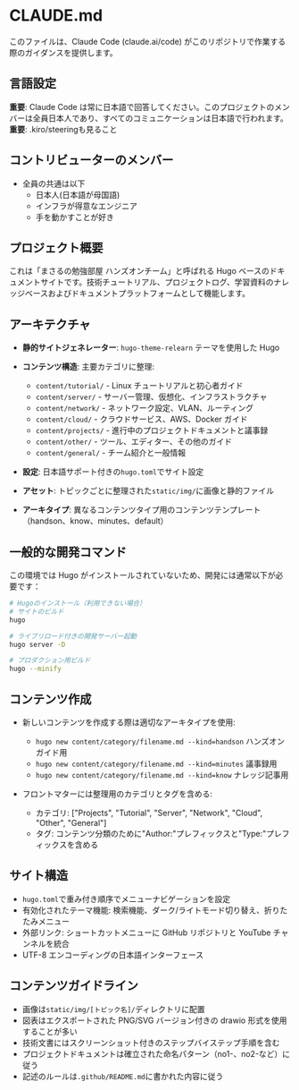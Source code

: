 # CLAUDE.md

このファイルは、Claude Code (claude.ai/code) がこのリポジトリで作業する際のガイダンスを提供します。

## 言語設定

**重要**: Claude Code は常に日本語で回答してください。このプロジェクトのメンバーは全員日本人であり、すべてのコミュニケーションは日本語で行われます。
**重要**: .kiro/steeringも見ること


## コントリビューターのメンバー

- 全員の共通は以下
  - 日本人(日本語が母国語)
  - インフラが得意なエンジニア
  - 手を動かすことが好き

## プロジェクト概要

これは「まさるの勉強部屋 ハンズオンチーム」と呼ばれる Hugo ベースのドキュメントサイトです。技術チュートリアル、プロジェクトログ、学習資料のナレッジベースおよびドキュメントプラットフォームとして機能します。

## アーキテクチャ

- **静的サイトジェネレーター**: `hugo-theme-relearn` テーマを使用した Hugo
- **コンテンツ構造**: 主要カテゴリに整理:

  - `content/tutorial/` - Linux チュートリアルと初心者ガイド
  - `content/server/` - サーバー管理、仮想化、インフラストラクチャ
  - `content/network/` - ネットワーク設定、VLAN、ルーティング
  - `content/cloud/` - クラウドサービス、AWS、Docker ガイド
  - `content/projects/` - 進行中のプロジェクトドキュメントと議事録
  - `content/other/` - ツール、エディター、その他のガイド
  - `content/general/` - チーム紹介と一般情報

- **設定**: 日本語サポート付きの`hugo.toml`でサイト設定
- **アセット**: トピックごとに整理された`static/img/`に画像と静的ファイル
- **アーキタイプ**: 異なるコンテンツタイプ用のコンテンツテンプレート（handson、know、minutes、default）

## 一般的な開発コマンド

この環境では Hugo がインストールされていないため、開発には通常以下が必要です：

```bash
# Hugoのインストール（利用できない場合）
# サイトのビルド
hugo

# ライブリロード付きの開発サーバー起動
hugo server -D

# プロダクション用ビルド
hugo --minify
```

## コンテンツ作成

- 新しいコンテンツを作成する際は適切なアーキタイプを使用:

  - `hugo new content/category/filename.md --kind=handson` ハンズオンガイド用
  - `hugo new content/category/filename.md --kind=minutes` 議事録用
  - `hugo new content/category/filename.md --kind=know` ナレッジ記事用

- フロントマターには整理用のカテゴリとタグを含める:
  - カテゴリ: ["Projects", "Tutorial", "Server", "Network", "Cloud", "Other", "General"]
  - タグ: コンテンツ分類のために"Author:"プレフィックスと"Type:"プレフィックスを含める

## サイト構造

- `hugo.toml`で重み付き順序でメニューナビゲーションを設定
- 有効化されたテーマ機能: 検索機能、ダーク/ライトモード切り替え、折りたたみメニュー
- 外部リンク: ショートカットメニューに GitHub リポジトリと YouTube チャンネルを統合
- UTF-8 エンコーディングの日本語インターフェース

## コンテンツガイドライン

- 画像は`static/img/[トピック名]/`ディレクトリに配置
- 図表はエクスポートされた PNG/SVG バージョン付きの drawio 形式を使用することが多い
- 技術文書にはスクリーンショット付きのステップバイステップ手順を含む
- プロジェクトドキュメントは確立された命名パターン（no1-、no2-など）に従う
- 記述のルールは`.github/README.md`に書かれた内容に従う
